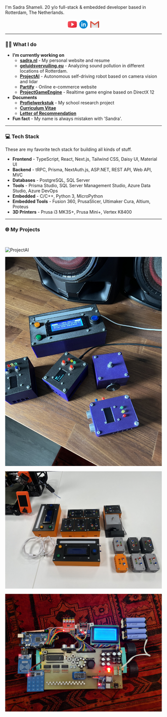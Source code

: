 I'm Sadra Shameli. 20 y/o full-stack & embedded developer based in Rotterdam, The Netherlands.

<p align="center">
   <a href="https://www.youtube.com/@SadraShameli" target="_blank" style="text-decoration:none;">
      <img src="Assets/youtube.svg" alt="YouTube" width="32" align="center">
   </a>      
   <a href="https://www.linkedin.com/in/sadrashameli" target="_blank" style="text-decoration:none;">
      <img src="Assets/linkedin.svg" alt="Linkedin" width="32" align="center">
   </a>   
   <a href="mailto:sadra.shameli1@gmail.com" target="_blank" style="text-decoration:none;">
      <img src="Assets/gmail.svg" alt="Gmail" width="32" align="center">
   </a>   
</p>

---

### 👨‍💻 What I do

- **I’m currently working on**
  - [**sadra.nl**](https://sadra.nl) - My personal website and resume
  - [**geluidsvervuiling.eu**](https://geluidsvervuiling.eu) - Analyzing sound pollution in different locations of Rotterdam.
  - [**ProjectAI**](https://github.com/SadraShameli/ProjectAI) - Autonomous self-driving robot based on camera vision and lidar
  - [**Partify**](https://github.com/SadraShameli/Partify) - Online e-commerce website
  - [**ProjectGameEngine**](https://github.com/SadraShameli/ProjectGameEngine) - Realtime game engine based on DirectX 12
- **Documents**
  - [**Profielwerkstuk**](Documents/PWS%20-%20Artificial%20Intelligence.pdf "PWS - Artificial Intelligence") - My school research project
  - [**Curriculum Vitae**](Documents/CV.pdf "Curriculum Vitae")
  - [**Letter of Recommendation**](Documents/Letter%20of%20Recommendation.pdf "Letter of Recommendation")
- **Fun fact** - My name is always mistaken with 'Sandra'.

---

### 💻 Tech Stack

These are my favorite tech stack for building all kinds of stuff.

- **Frontend** - TypeScript, React, Next.js, Tailwind CSS, Daisy UI, Material UI
- **Backend** - tRPC, Prisma, NextAuth.js, ASP.NET, REST API, Web API, MVC
- **Databases** - PostgreSQL, SQL Server
- **Tools** - Prisma Studio, SQL Server Management Studio, Azure Data Studio, Azure DevOps
- **Embedded** - C/C++, Python 3, MicroPython
- **Embedded Tools** - Fusion 360, PrusaSlicer, Ultimaker Cura, Altium, Proteus
- **3D Printers** - Prusa i3 MK3S+, Prusa Mini+, Vertex K8400

---

### 🌐 My Projects

<br />

![ProjectAI](Images/ProjectAI.jpg "ProjectAI")

![Units](Images/Units.jpg "Units")

![Units2](Images/Units2.jpg "Units2")

![Robot](Images/Robot.jpg "Robot")
